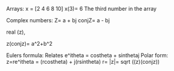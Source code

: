 
Arrays:
x = [2 4 6 8 10]
x(3)= 6
	The third number in the array



Complex numbers: 
Z= a + bj
conjZ= a - bj

real (z), 

z(conjz)= a^2+b^2 

Eulers formula: Relates e^itheta = costheta + sinthetaj
Polar form: z=re^itheta = (rcostheta) + j(rsintheta)
	r= |z|= sqrt ((z)(conjz))


